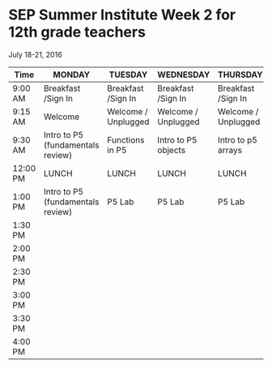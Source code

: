 

# SEP Summer Institute Week 2 for 12th grade teachers
July 18-21, 2016

|Time | MONDAY | TUESDAY | WEDNESDAY | THURSDAY | FRIDAY |
| ----|--------|---------|-----------|----------|--------|
| 9:00 AM |Breakfast /Sign In|Breakfast /Sign In|Breakfast /Sign In|Breakfast /Sign In|
9:15 AM |Welcome|Welcome / Unplugged|Welcome / Unplugged|Welcome / Unplugged|Welcome | 
9:30 AM |Intro to P5 (fundamentals review)|Functions in P5|Intro to P5 objects|Intro to p5 arrays|
12:00 PM |LUNCH|LUNCH|LUNCH|LUNCH|
1:00 PM |Intro to P5 (fundamentals review)|P5 Lab|P5 Lab|P5 Lab|Dan Shiffman Talk
1:30 PM |
2:00 PM |
2:30 PM |
3:00 PM |
3:30 PM |
4:00 PM  |
